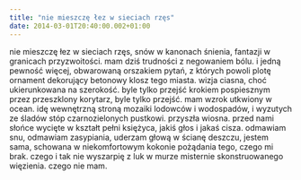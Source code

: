 ```yaml
---
title: "nie mieszczę łez w sieciach rzęs"
date: 2014-03-01T20:40:00.002+01:00
---
```

nie mieszczę łez w sieciach rzęs, snów w kanonach śnienia, fantazji w granicach przyzwoitości. mam dziś trudności z negowaniem bólu. i jedną pewność więcej, obwarowaną orszakiem pytań, z których powoli plotę ornament dekorujący betonowy klosz tego miasta. wizja ciasna, choć ukierunkowana na szerokość. byle tylko przejść krokiem pospiesznym przez przeszklony korytarz, byle tylko przejść. mam wzrok utkwiony w ocean. idę wewnętrzną stroną mozaiki lodowców i wodospadów, i wyzutych ze śladów stóp czarnozielonych pustkowi. przyszła wiosna. przed nami słońce wycięte w kształt pełni księżyca, jakiś głos i jakaś cisza. odmawiam snu, odmawiam zasypiania, uderzam głową w ścianę deszczu, jestem sama, schowana w niekomfortowym kokonie pożądania tego, czego mi brak. czego i tak nie wyszarpię z luk w murze misternie skonstruowanego więzienia. czego nie mam.

